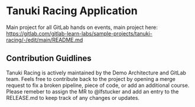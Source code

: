 # Tanuki Racing Application

Main project for all GitLab hands on events, main project here: https://gitlab.com/gitlab-learn-labs/sample-projects/tanuki-racing/-/edit/main/README.md

## Contribution Guidlines

Tanuki Racing is actively maintained by the Demo Architecture and GitLab team. Feels free to contribute back to the project by opening a merge request to fix a broken pipeline, piece of code, or add an additional course. Please remeber to assign the MR to @lfstucker and add an entry to the RELEASE.md to keep track of any changes or updates.
